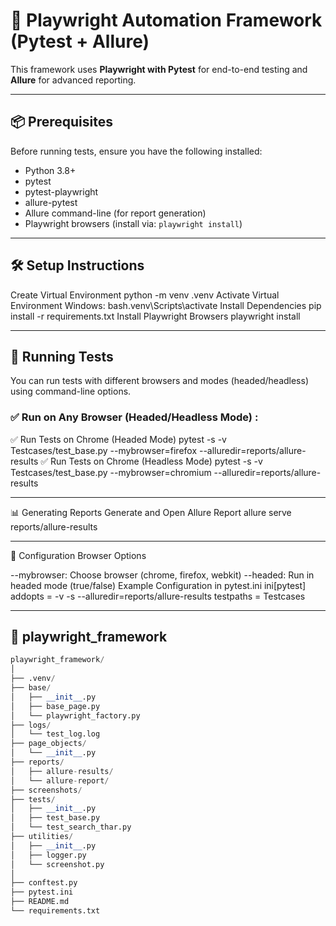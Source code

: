 # 🧪 Playwright Automation Framework (Pytest + Allure)

This framework uses **Playwright with Pytest** for end-to-end testing and **Allure** for advanced reporting.

-------------------------------------------------------------------------------------------------------------------

## 📦 Prerequisites

Before running tests, ensure you have the following installed:

- Python 3.8+
- pytest
- pytest-playwright
- allure-pytest
- Allure command-line (for report generation)
- Playwright browsers (install via: `playwright install`)

-------------------------------------------------------------------------------------------------------------------

## 🛠️ Setup Instructions

Create Virtual Environment
python -m venv .venv
Activate Virtual Environment
Windows:
bash.venv\Scripts\activate
Install Dependencies
pip install -r requirements.txt
Install Playwright Browsers
playwright install

-------------------------------------------------------------------------------------------------------------------

## 🚀 Running Tests

You can run tests with different browsers and modes (headed/headless) using command-line options.

### ✅ Run on **Any Browser** (Headed/Headless Mode) :

✅ Run Tests on Chrome (Headed Mode)
pytest -s -v Testcases/test_base.py --mybrowser=firefox --alluredir=reports/allure-results
✅ Run Tests on Chrome (Headless Mode)
pytest -s -v Testcases/test_base.py --mybrowser=chromium --alluredir=reports/allure-results

-------------------------------------------------------------------------------------------------------------------

📊 Generating Reports
Generate and Open Allure Report
allure serve reports/allure-results

------------------------------------------------------------------------------------------------------------
🔧 Configuration
Browser Options

--mybrowser: Choose browser (chrome, firefox, webkit)
--headed: Run in headed mode (true/false)
Example Configuration in pytest.ini
ini[pytest]
addopts = -v -s --alluredir=reports/allure-results
testpaths = Testcases

-----------------------------------------------------------------------------------------------------------

## 📁 playwright_framework

```Python
playwright_framework/
│
├── .venv/
├── base/
│   ├── __init__.py
│   ├── base_page.py
│   └── playwright_factory.py
├── logs/
│   └── test_log.log
├── page_objects/
│   └── __init__.py
├── reports/
│   ├── allure-results/
│   └── allure-report/
├── screenshots/
├── tests/
│   ├── __init__.py
│   ├── test_base.py
│   └── test_search_thar.py
├── utilities/
│   ├── __init__.py
│   ├── logger.py
│   └── screenshot.py
│
├── conftest.py
├── pytest.ini
├── README.md
└── requirements.txt 
